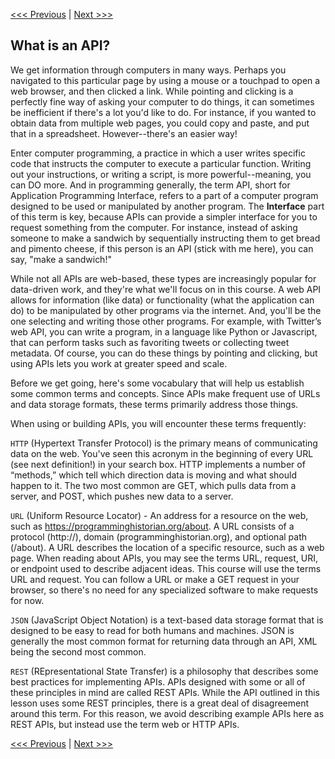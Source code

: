 [<<< Previous](introduction.md) | [Next >>>](dhbox.md)

## What is an API?

We get information through computers in many ways. Perhaps you navigated to this particular page by using a mouse or a touchpad to open a web browser, and then clicked a link. While pointing and clicking is a perfectly fine way of asking your computer to do things, it can sometimes be inefficient if there's a lot you'd like to do. For instance, if you wanted to obtain data from multiple web pages, you could copy and paste, and put that in a spreadsheet. However--there's an easier way! 

Enter computer programming, a practice in which a user writes specific code that instructs the computer to execute a particular function. Writing out your instructions, or writing a script, is more powerful--meaning, you can DO more. And in programming generally, the term API, short for Application Programming Interface, refers to a part of a computer program designed to be used or manipulated by another program. The **Interface** part of this term is key, because APIs can provide a simpler interface for you to request something from the computer. For instance, instead of asking someone to make a sandwich by sequentially instructing them to get bread and pimento cheese, if this person is an API (stick with me here), you can say, "make a sandwich!"

While not all APIs are web-based, these types are increasingly popular for data-driven work, and they're what we'll focus on in this course. A web API allows for information (like data) or functionality (what the application can do) to be manipulated by other programs via the internet. And, you'll be the one selecting and writing those other programs. For example, with Twitter’s web API, you can write a program, in a language like Python or Javascript, that can perform tasks such as favoriting tweets or collecting tweet metadata. Of course, you can do these things by pointing and clicking, but using APIs lets you work at greater speed and scale.

Before we get going, here's some vocabulary that will help us establish some common terms and concepts. Since APIs make frequent use of URLs and data storage formats, these terms primarily address those things.

When using or building APIs, you will encounter these terms frequently:

`HTTP` (Hypertext Transfer Protocol) is the primary means of communicating data on the web. You've seen this acronym in the beginning of every URL (see next definition!) in your search box. HTTP implements a number of “methods,” which tell which direction data is moving and what should happen to it. The two most common are GET, which pulls data from a server, and POST, which pushes new data to a server.

`URL` (Uniform Resource Locator) - An address for a resource on the web, such
as https://programminghistorian.org/about. A URL consists of a protocol (http://), domain (programminghistorian.org), and optional path (/about). A URL describes the location of a specific resource, such as a web page. When reading about APIs, you may see the terms URL, request, URI, or endpoint used to describe adjacent ideas. This course will use the terms URL and request. You can follow a URL or make a GET request in your browser, so there's no need for any specialized software to make requests for now.

`JSON` (JavaScript Object Notation) is a text-based data storage format that is designed to be easy to read for both humans and machines. JSON is generally the most common format for returning data through an API, XML being the second most common.

`REST` (REpresentational State Transfer) is a philosophy that describes some best practices for implementing APIs. APIs designed with some or all of these principles in mind are called REST APIs. While the API outlined in this lesson uses some REST principles, there is a great deal of disagreement around this term. For this reason, we avoid describing example APIs here as REST APIs, but instead use the term web or HTTP APIs.

[<<< Previous](introduction.md) | [Next >>>](command-line/README.md)
